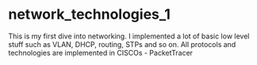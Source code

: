# network_technologies_1
This is my first dive into networking. I implemented a lot of basic low level stuff such as VLAN, DHCP,  routing, STPs and so on.
All protocols and technologies are implemented in CISCOs - PacketTracer

